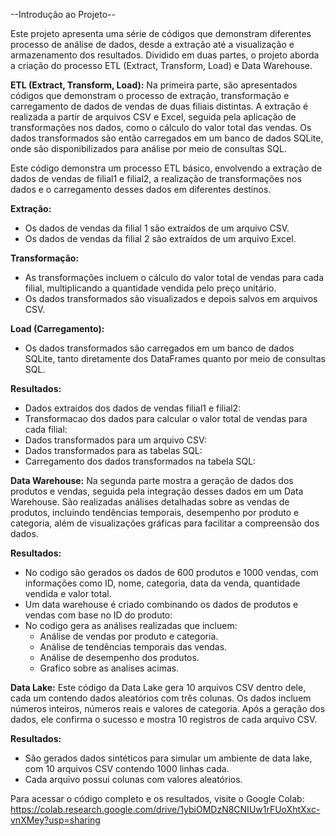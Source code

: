 --Introdução ao Projeto--

Este projeto apresenta uma série de códigos que demonstram diferentes processo de análise de dados, desde a extração até a visualização e armazenamento dos resultados. Dividido em duas partes, o projeto aborda a criação do processo ETL (Extract, Transform, Load) e Data Warehouse.

**ETL (Extract, Transform, Load):**
Na primeira parte, são apresentados códigos que demonstram o processo de extração, transformação e carregamento de dados de vendas de duas filiais distintas. A extração é realizada a partir de arquivos CSV e Excel, seguida pela aplicação de transformações nos dados, como o cálculo do valor total das vendas. Os dados transformados são então carregados em um banco de dados SQLite, onde são disponibilizados para análise por meio de consultas SQL.

Este código demonstra um processo ETL básico, envolvendo a extração de dados de vendas de filial1 e filial2, a realização de transformações nos dados e o carregamento desses dados em diferentes destinos.

**Extração:**
- Os dados de vendas da filial 1 são extraídos de um arquivo CSV.
- Os dados de vendas da filial 2 são extraídos de um arquivo Excel.

**Transformação:**
- As transformações incluem o cálculo do valor total de vendas para cada filial, multiplicando a quantidade vendida pelo preço unitário.
- Os dados transformados são visualizados e depois salvos em arquivos CSV.

**Load (Carregamento):**
- Os dados transformados são carregados em um banco de dados SQLite, tanto diretamente dos DataFrames quanto por meio de consultas SQL.

**Resultados:**
- Dados extraidos dos dados de vendas filial1 e filial2:
- Transformacao dos dados para calcular o valor total de vendas para cada filial:
- Dados transformados para um arquivo CSV:
- Dados transformados para as tabelas SQL:
- Carregamento dos dados transformados na tabela SQL:
  
**Data Warehouse:**
Na segunda parte mostra a geração de dados dos produtos e vendas, seguida pela integração desses dados em um Data Warehouse. São realizadas análises detalhadas sobre as vendas de produtos, incluindo tendências temporais, desempenho por produto e categoria, além de visualizações gráficas para facilitar a compreensão dos dados.

**Resultados:**
- No codigo são gerados os dados de 600 produtos e 1000 vendas, com informações como ID, nome, categoria, data da venda, quantidade vendida e valor total.
- Um data warehouse é criado combinando os dados de produtos e vendas com base no ID do produto:
- No codigo gera as análises realizadas que incluem:
  - Análise de vendas por produto e categoria.
  - Análise de tendências temporais das vendas.
  - Análise de desempenho dos produtos.
  - Grafico sobre as analises acimas.

**Data Lake:**
Este código da Data Lake gera 10 arquivos CSV dentro dele, cada um contendo dados aleatórios com três colunas. Os dados incluem números inteiros, números reais e valores de categoria. Após a geração dos dados, ele confirma o sucesso e mostra 10 registros de cada arquivo CSV.

**Resultados:**
- São gerados dados sintéticos para simular um ambiente de data lake, com 10 arquivos CSV contendo 1000 linhas cada.
- Cada arquivo possui colunas com valores aleatórios.

Para acessar o código completo e os resultados, visite o Google Colab: https://colab.research.google.com/drive/1ybiOMDzN8CNIUw1rFUoXhtXxc-vnXMey?usp=sharing

